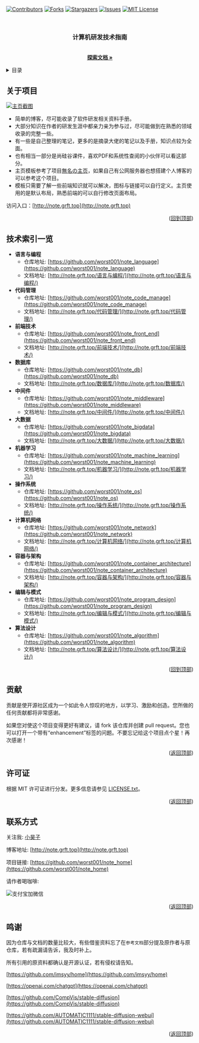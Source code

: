 <a name="readme-top"></a>
<!-- PROJECT SHIELDS -->

[![Contributors][contributors-shield]][contributors-url]
[![Forks][forks-shield]][forks-url]
[![Stargazers][stars-shield]][stars-url]
[![Issues][issues-shield]][issues-url]
[![MIT License][license-shield]][license-url]
<!-- [![LinkedIn][linkedin-shield]][linkedin-url] -->

<!-- PROJECT LOGO -->


<!-- 项目LOGO -->
<br />
<div align="center">
  <!-- <a href="http://note.grft.top"> -->
  <!--   <img src="https://xiyou-oss.oss-cn-shanghai.aliyuncs.com/mkdocs/logo.png" alt="Logo" width="480" height="270"> -->
  <!-- </a> -->

  <h3 align="center">计算机研发技术指南</h3>

  <p align="center">
    <br />
    <a href="http://note.grft.top"><strong>探索文档 »</strong></a>
    <br />
  </p>
</div>

<!-- 目录 -->
<details>
  <summary>目录</summary>
  <ol>
    <li><a href="#关于项目">关于项目</a></li>
    <li><a href="#技术索引一览">技术索引一览</a></li>
    <li><a href="#贡献">贡献</a></li>
    <li><a href="#许可证">许可证</a></li>
    <li><a href="#联系方式">联系方式</a></li>
    <li><a href="#鸣谢">鸣谢</a></li>
  </ol>
</details>

## 关于项目

[![主页截图][home-screenshot]](http://note.grft.top)

+ 简单的博客，尽可能收录了软件研发相关资料手册。
+ 大部分知识在作者的研发生涯中都亲力亲为参与过，尽可能做到在熟悉的领域收录的完整一些。
+ 有一些是自己整理的笔记，更多的是摘录大佬的笔记以及手册，知识点较为全面。
+ 也有相当一部分是尚硅谷课件，喜欢PDF和系统性查阅的小伙伴可以看这部分。
+ 主页模板参考了项目[無名の主页](https://github.com/imsyy/home)，如果自己有公网服务器也想搭建个人博客的可以参考这个项目。
+ 模板只需要了解一些前端知识就可以解决，图标与链接可以自行定义。主页使用的是默认布局，熟悉前端的可以自行修改页面布局。

访问入口：[http://note.grft.top](http://note.grft.top)

<p align="right">(<a href="#readme-top">回到顶部</a>)</p>

## 技术索引一览

- **语言与编程**
    - 仓库地址: [https://github.com/worst001/note_language](https://github.com/worst001/note_language)
    - 文档地址: [http://note.grft.top/语言与编程/](http://note.grft.top/语言与编程/)
- **代码管理**
    - 仓库地址: [https://github.com/worst001/note_code_manage](https://github.com/worst001/note_code_manage)
    - 文档地址: [http://note.grft.top/代码管理/](http://note.grft.top/代码管理/)
- **前端技术**
    - 仓库地址: [https://github.com/worst001/note_front_end](https://github.com/worst001/note_front_end)
    - 文档地址: [http://note.grft.top/前端技术/](http://note.grft.top/前端技术/)
- **数据库**
    - 仓库地址: [https://github.com/worst001/note_db](https://github.com/worst001/note_db)
    - 文档地址: [http://note.grft.top/数据库/](http://note.grft.top/数据库/)
- **中间件**
    - 仓库地址: [https://github.com/worst001/note_middleware](https://github.com/worst001/note_middleware)
    - 文档地址: [http://note.grft.top/中间件/](http://note.grft.top/中间件/)
- **大数据**
    - 仓库地址: [https://github.com/worst001/note_bigdata](https://github.com/worst001/note_bigdata)
    - 文档地址: [http://note.grft.top/大数据/](http://note.grft.top/大数据/)
- **机器学习**
    - 仓库地址: [https://github.com/worst001/note_machine_learning](https://github.com/worst001/note_machine_learning)
    - 文档地址: [http://note.grft.top/机器学习/](http://note.grft.top/机器学习/)
- **操作系统**
    - 仓库地址: [https://github.com/worst001/note_os](https://github.com/worst001/note_os)
    - 文档地址: [http://note.grft.top/操作系统/](http://note.grft.top/操作系统/)
- **计算机网络**
    - 仓库地址: [https://github.com/worst001/note_network](https://github.com/worst001/note_network)
    - 文档地址: [http://note.grft.top/计算机网络/](http://note.grft.top/计算机网络/)
- **容器与架构**
    - 仓库地址: [https://github.com/worst001/note_container_architecture](https://github.com/worst001/note_container_architecture)
    - 文档地址: [http://note.grft.top/容器与架构/](http://note.grft.top/容器与架构/)
- **编辑与模式**
    - 仓库地址: [https://github.com/worst001/note_program_design](https://github.com/worst001/note_program_design)
    - 文档地址: [http://note.grft.top/编辑与模式/](http://note.grft.top/编辑与模式/)
- **算法设计**
    - 仓库地址: [https://github.com/worst001/note_algorithm](https://github.com/worst001/note_algorithm)
    - 文档地址: [http://note.grft.top/算法设计/](http://note.grft.top/算法设计/)

<p align="right">(<a href="#readme-top">回到顶部</a>)</p>


<!-- 贡献 -->

## 贡献

贡献是使开源社区成为一个如此令人惊叹的地方，以学习、激励和创造。您所做的任何贡献都将非常感谢。

如果您对使这个项目变得更好有建议，请 fork 该仓库并创建 pull request。您也可以打开一个带有“enhancement”标签的问题。不要忘记给这个项目点个星！再次感谢！

<p align="right">(<a href="#readme-top">返回顶部</a>)</p>


<!-- 许可证 -->
## 许可证

根据 MIT 许可证进行分发。更多信息请参见 [LICENSE.txt](LICENSE)。

<p align="right">(<a href="#readme-top">返回顶部</a>)</p>


<!-- 联系方式 -->
## 联系方式

关注我: [小昊子](https://github.com/worst001)

博客地址: [http://note.grft.top](http://note.grft.top)

项目链接: [https://github.com/worst001/note_home](https://github.com/worst001/note_home)

请作者喝咖啡:

![支付宝加微信](https://xiyou-oss.oss-cn-shanghai.aliyuncs.com/%E5%85%AC%E4%BC%97%E5%8F%B7%E4%B8%8E%E6%94%AF%E4%BB%98/%E6%94%AF%E4%BB%98%E5%AE%9D%E5%8A%A0%E5%BE%AE%E4%BF%A1.jpg)

<p align="right">(<a href="#readme-top">返回顶部</a>)</p>

## 鸣谢

因为仓库与文档的数量比较大，有些借鉴资料忘了在`参考文档`部分提及原作者与原仓库，若有疏漏请告诉，我及时补上。

所有引用的原资料都确认是开源认证，若有侵权请告知。

[https://github.com/imsyy/home](https://github.com/imsyy/home)

[https://openai.com/chatgpt](https://openai.com/chatgpt)

[https://github.com/CompVis/stable-diffusion](https://github.com/CompVis/stable-diffusion)

[https://github.com/AUTOMATIC1111/stable-diffusion-webui](https://github.com/AUTOMATIC1111/stable-diffusion-webui)

<p align="right">(<a href="#readme-top">返回顶部</a>)</p>

<!-- links -->
[your-project-path]:shaojintian/Best_README_template
[contributors-shield]: https://img.shields.io/github/contributors/worst001/note_home.svg?style=flat-square
[contributors-url]: https://github.com/worst001/note_home/graphs/contributors
[forks-shield]: https://img.shields.io/github/forks/worst001/note_home.svg?style=flat-square
[forks-url]: https://github.com/worst001/note_home/network/members
[stars-shield]: https://img.shields.io/github/stars/worst001/note_home.svg?style=flat-square
[stars-url]: https://github.com/worst001/note_home/stargazers
[issues-shield]: https://img.shields.io/github/issues/worst001/note_home.svg?style=flat-square
[issues-url]: https://img.shields.io/github/issues/worst001/note_home.svg
[license-shield]: https://img.shields.io/github/license/worst001/note_home.svg?style=flat-square
[license-url]: https://github.com/worst001/note_home/blob/main/LICENSE.txt

[home-screenshot]: https://xiyou-oss.oss-cn-shanghai.aliyuncs.com/mkdocs/home.jpg
